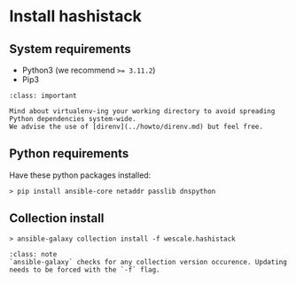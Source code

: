 # Install hashistack

## System requirements

* Python3 (we recommend `>= 3.11.2`)
* Pip3

```{admonition} Virtualenv
:class: important

Mind about virtualenv-ing your working directory to avoid spreading Python dependencies system-wide.
We advise the use of [direnv](../howto/direnv.md) but feel free.
```

## Python requirements

Have these python packages installed:

```{code-block}
> pip install ansible-core netaddr passlib dnspython
```

## Collection install

```{code-block}
> ansible-galaxy collection install -f wescale.hashistack
```

```{admonition} Good to know
:class: note
`ansible-galaxy` checks for any collection version occurence. Updating
needs to be forced with the `-f` flag.
```

